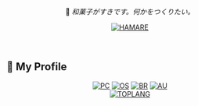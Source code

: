 <div align="center">

&nbsp;

🍡 _和菓子がすきです。何かをつくりたい。_

[![HAMARE](https://img.shields.io/badge/-hamare-BE1E3E?style=flat&logo=github&logoColor=white)](https://hamare.cf/)

&nbsp;

</div>

## 🔖 My Profile
<div align="center">

[![PC](https://img.shields.io/badge/PC-Celeron-0071C5?style=flat&logo=intel&logoColor=white)](https://github.com/badges/shields)
[![OS](https://img.shields.io/badge/OS-Windows10-0078D7?style=flat&logo=windows&logoColor=white)](https://github.com/badges/shields)
[![BR](https://img.shields.io/badge/BROWSER-Firefox-20123A?style=flat&logo=firefoxbrowser&logoColor=white)](https://github.com/badges/shields)
[![AU](https://img.shields.io/badge/SOFT-AviUtl-000000?style=flat)](https://github.com/badges/shields)
<br>
[![TOPLANG](https://github-readme-stats.vercel.app/api/top-langs/?username=hamare1207&bg_color=00000000&hide_border=true&locale=ja&layout=compact&card_width=400&langs_count=4)](https://github.com/anuraghazra/github-readme-stats)

</div>
